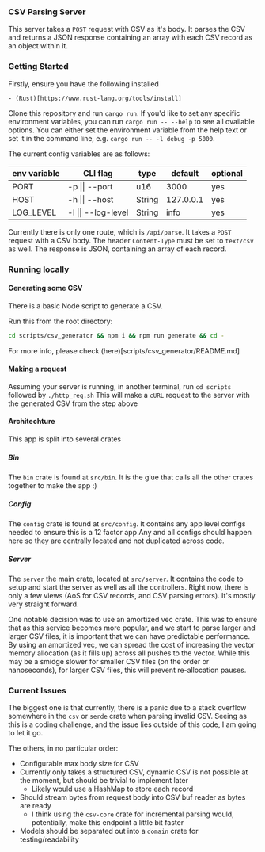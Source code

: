 ### CSV Parsing Server

This server takes a `POST` request with CSV as it's body. It parses the CSV and returns a 
JSON response containing an array with each CSV record as an object within it.

### Getting Started
Firstly, ensure you have the following installed
```
- (Rust)[https://www.rust-lang.org/tools/install]
```

Clone this repository and run `cargo run`. If you'd like to set any specific environment variables,
you can run `cargo run -- --help` to see all ovailable options. You can either set the environment
variable from the help text or set it in the command line, e.g. `cargo run -- -l debug -p 5000`.

The current config variables are as follows:

| env variable | CLI flag            | type   | default   | optional |
|--------------|---------------------|--------|-----------|----------|
| PORT         | -p \|\| --port      | u16    | 3000      | yes      |
| HOST         | -h \|\| --host      | String | 127.0.0.1 | yes      |
| LOG_LEVEL    | -l \|\| --log-level | String | info      | yes      |

Currently there is only one route, which is `/api/parse`. It takes a `POST` request with a CSV body.
The header `Content-Type` must be set to `text/csv` as well. The response is JSON, containing an array
of each record.

### Running locally

#### Generating some CSV
There is a basic Node script to generate a CSV.

Run this from the root directory:

```bash
cd scripts/csv_generator && npm i && npm run generate && cd -
```

For more info, please check (here)[scripts/csv_generator/README.md]

#### Making a request
Assuming your server is running, in another terminal, run `cd scripts` followed by `./http_req.sh`
This will make a `cURL` request to the server with the generated CSV from the step above

#### Architechture
This app is split into several crates

##### Bin
The `bin` crate is found at `src/bin`. It is the glue that calls all the other crates together to make the app :)

##### Config
The `config` crate is found at `src/config`. It contains any app level configs needed to ensure this is a 12 factor app
Any and all configs should happen here so they are centrally located and not duplicated across code.

##### Server
The `server` the main crate, located at `src/server`. It contains the code to setup and start the server as well as all the controllers. Right now,
there is only a few views (AoS for CSV records, and CSV parsing errors). It's mostly very straight forward.

One notable decision was to use an amortized vec crate. This was to ensure that as this service becomes more popular,
and we start to parse larger and larger CSV files, it is important that we can have predictable performance. By using 
an amortized vec, we can spread the cost of increasing the vector memory allocation (as it fills up) across all pushes
to the vector. While this may be a smidge slower for smaller CSV files (on the order or nanoseconds), for larger CSV files,
this will prevent re-allocation pauses.

### Current Issues
The biggest one is that currently, there is a panic due to a stack overflow somewhere in the `csv` or `serde` crate
when parsing invalid CSV. Seeing as this is a coding challenge, and the issue lies outside of this code, I am going to let it go.


The others, in no particular order:

- Configurable max body size for CSV
- Currently only takes a structured CSV, dynamic CSV is not possible at the moment, but should be trivial to implement later
    - Likely would use a HashMap to store each record
- Should stream bytes from request body into CSV buf reader as bytes are ready
    - I think using the `csv-core` crate for incremental parsing would, potentially, make this endpoint a little bit faster
- Models should be separated out into a `domain` crate for testing/readability
